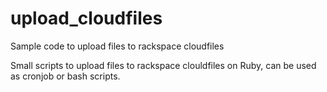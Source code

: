 upload_cloudfiles
=================

Sample code to upload files to rackspace cloudfiles

Small scripts to upload files to rackspace clouldfiles on Ruby, can be used as cronjob or bash scripts.